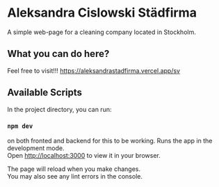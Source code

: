 # Aleksandra Cislowski Städfirma

A simple web-page for a cleaning company located in Stockholm. 
## What you can do here?

Feel free to visit!!!
https://aleksandrastadfirma.vercel.app/sv


## Available Scripts

In the project directory, you can run:

### `npm dev`


on both fronted and backend for this to be working.
Runs the app in the development mode.\
Open [http://localhost:3000](http://localhost:3000) to view it in your browser.


The page will reload when you make changes.\
You may also see any lint errors in the console.

